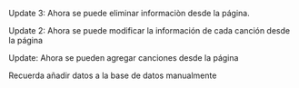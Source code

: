 Update 3: Ahora se puede eliminar informaciòn desde la página.

Update 2: Ahora se puede modificar la información de cada canción desde la página

Update: Ahora se pueden agregar canciones desde la página

Recuerda añadir datos a la base de datos manualmente
